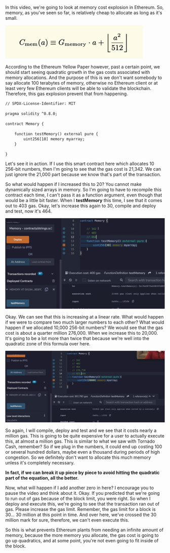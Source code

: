 In this video, we're going to look at memory cost explosion in Ethereum. So, memory, as you've seen so far, is relatively cheap to allocate as long as it's small.

![](cmem.png)

According to the Ethereum Yellow Paper however, past a certain point, we should start seeing quadratic growth in the gas costs associated with memory allocations. And the purpose of this is we don't want somebody to say allocate 100 terabytes of memory, otherwise no Ethereum client or at least very few Ethereum clients will be able to validate the blockchain. Therefore, this gas explosion prevent that from happening.

```solidity
// SPDX-License-Identifier: MIT

pragma solidity ^0.8.0;

contract Memory {

    function testMemory() external pure {
        uint256[10] memory myarray;
    }

}
```

Let's see it in action. If I use this smart contract here which allocates 10 256-bit numbers, then I'm going to see that the gas cost is 21,342. We can just ignore the 21,000 part because we know that's part of the transaction. 

So what would happen if I increased this to 20? You cannot make dynamically sized arrays in memory. So I'm going to have to recompile this contract each time, I can't pass it as a function argument, even though that would be a little bit faster. When I **testMemory** this time, I see that it comes out to 403 gas. Okay, let's increase this again to 30, compile and deploy and test, now it's 464. 

![](testmemory.png)

Okay. We can see that this is increasing at a linear rate. What would happen if we were to compare two much larger numbers to each other? What would happen if we allocated 10,000 256-bit numbers? We would see that the gas cost is about a quarter million 276,000. When we increase this to 20,000. It's going to be a lot more than twice that because we're well into the quadratic zone of this formula over here. 

![](testmemory2.png)

So again, I will compile, deploy and test and we see that it costs nearly a million gas. This is going to be quite expensive for a user to actually execute this, at almost a million gas. This is similar to what we saw with Tornado Cash, remember? So if we plug in the numbers, it could end up costing 100 or several hundred dollars, maybe even a thousand during periods of high congestion. So we definitely don't want to allocate this much memory unless it's completely necessary. 

**In fact, if we can break it up piece by piece to avoid hitting the quadratic part of the equation, all the better.** 

Now, what will happen if I add another zero in here? I encourage you to pause the video and think about it. Okay. If you predicted that we're going to run out of gas because of the block limit, you were right. So when I deploy and execute this, we're going to see that the transaction ran out of gas. Please increase the gas limit. Remember, the gas limit for a block is 30... 30 million at this point in time. And over here, we've crossed the 30 million mark for sure, therefore, we can't even execute this. 

So this is what prevents Ethereum plants from needing an infinite amount of memory, because the more memory you allocate, the gas cost is going to go up quadratics, and at some point, you're not even going to fit inside of the block.